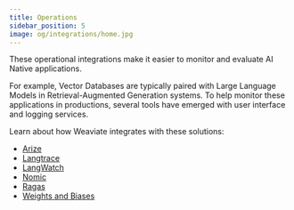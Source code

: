 ```yaml
---
title: Operations
sidebar_position: 5
image: og/integrations/home.jpg
---
```


These operational integrations make it easier to monitor and evaluate AI Native applications. 

For example, Vector Databases are typically paired with Large Language Models in Retrieval-Augmented Generation systems. To help monitor these applications in productions, several tools have emerged with user interface and logging services.

Learn about how Weaviate integrates with these solutions:
* [Arize](/developers/integrations/operations/arize/)
* [Langtrace](/developers/integrations/operations/langtrace/)
* [LangWatch](/developers/integrations/operations/langwatch)
* [Nomic](/developers/integrations/operations/nomic/)
* [Ragas](/developers/integrations/operations/ragas/)
* [Weights and Biases](/developers/integrations/operations/wandb/)
